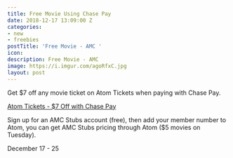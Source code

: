 ```yaml
---
title: Free Movie Using Chase Pay
date: 2018-12-17 13:09:00 Z
categories:
- new
- freebies
postTitle: 'Free Movie - AMC '
icon: 
description: Free Movie - AMC
image: https://i.imgur.com/agoRfxC.jpg
layout: post
---
```


Get $7 off any movie ticket on Atom Tickets when paying with Chase Pay.

[Atom Tickets - $7 Off with Chase Pay](https://www.atomtickets.com/promotions/chase-pay-holiday-2018-seven-dollar-offer?)

Sign up for an AMC Stubs account (free), then add your member number to Atom, you can get AMC Stubs pricing through Atom ($5 movies on Tuesday). 

December 17 - 25